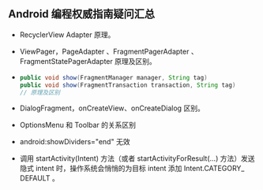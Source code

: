 ## Android 编程权威指南疑问汇总

- RecyclerView Adapter 原理。

- ViewPager，PageAdapter 、FragmentPagerAdapter 、FragmentStatePagerAdapter  原理及区别。

- ```java
  public void show(FragmentManager manager, String tag) 
  public void show(FragmentTransaction transaction, String tag) 
  // 原理及区别
  ```

- DialogFragment，onCreateView、onCreateDialog 区别。

- OptionsMenu 和 Toolbar 的关系区别

- android:showDividers="end" 无效 

- 调用 startActivity(Intent) 方法（或者 startActivityForResult(...) 方法）发送隐式 intent 时，操作系统会悄悄的为目标 intent 添加 Intent.CATEGORY_ DEFAULT 。 